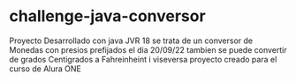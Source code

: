 # challenge-java-conversor

Proyecto Desarrollado con java JVR 18
se trata de un conversor de Monedas con presios prefijados el dia 20/09/22
tambien se puede convertir de grados Centigrados a Fahreinheint i viseversa
proyecto creado para el curso de Alura ONE
